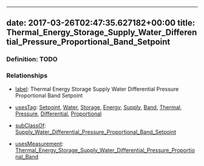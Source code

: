 
---
date: 2017-03-26T02:47:35.627182+00:00
title: Thermal_Energy_Storage_Supply_Water_Differential_Pressure_Proportional_Band_Setpoint
---
### Definition: TODO

### Relationships

* [label](http://www.w3.org/2000/01/rdf-schema#label): Thermal Energy Storage Supply Water Differential Pressure Proportional Band Setpoint

* [usesTag](https://brickschema.org/schema/1.0/BrickFrame#usesTag): [Setpoint](https://brickschema.org/schema/1.0/BrickTag#Setpoint), [Water](https://brickschema.org/schema/1.0/BrickTag#Water), [Storage](https://brickschema.org/schema/1.0/BrickTag#Storage), [Energy](https://brickschema.org/schema/1.0/BrickTag#Energy), [Supply](https://brickschema.org/schema/1.0/BrickTag#Supply), [Band](https://brickschema.org/schema/1.0/BrickTag#Band), [Thermal](https://brickschema.org/schema/1.0/BrickTag#Thermal), [Pressure](https://brickschema.org/schema/1.0/BrickTag#Pressure), [Differential](https://brickschema.org/schema/1.0/BrickTag#Differential), [Proportional](https://brickschema.org/schema/1.0/BrickTag#Proportional)

* [subClassOf](http://www.w3.org/2000/01/rdf-schema#subClassOf): [Supply_Water_Differential_Pressure_Proportional_Band_Setpoint](https://brickschema.org/schema/1.0/Brick#Supply_Water_Differential_Pressure_Proportional_Band_Setpoint)

* [usesMeasurement](https://brickschema.org/schema/1.0/BrickFrame#usesMeasurement): [Thermal_Energy_Storage_Supply_Water_Differential_Pressure_Proportional_Band](https://brickschema.org/schema/1.0/Brick#Thermal_Energy_Storage_Supply_Water_Differential_Pressure_Proportional_Band)
